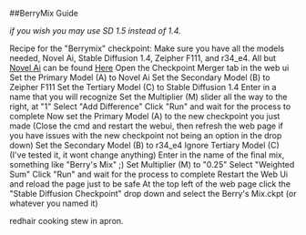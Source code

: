 ##BerryMix Guide

*if you wish you may use SD 1.5 instead of 1.4.*

Recipe for the "Berrymix" checkpoint:
Make sure you have all the models needed, Novel Ai, Stable Diffusion 1.4, Zeipher F111, and r34_e4. All but [Novel Ai](magnet:?xt=urn:btih:5bde442da86265b670a3e5ea3163afad2c6f8ecc) can be found [Here](https://rentry.org/sdmodels)
Open the Checkpoint Merger tab in the web ui
Set the Primary Model (A) to Novel Ai
Set the Secondary Model (B) to Zeipher F111
Set the Tertiary Model (C) to Stable Diffusion 1.4
Enter in a name that you will recognize
Set the Multiplier (M) slider all the way to the right, at "1"
Select "Add Difference"
Click "Run" and wait for the process to complete
Now set the Primary Model (A) to the new checkpoint you just made (Close the cmd and restart the webui, then refresh the web page if you have issues with the new checkpoint not being an option in the drop down)
Set the Secondary Model (B) to r34_e4
Ignore Tertiary Model (C) (I've tested it, it wont change anything)
Enter in the name of the final mix, something like "Berry's Mix" ;)
Set Multiplier (M) to "0.25"
Select "Weighted Sum"
Click "Run" and wait for the process to complete
Restart the Web Ui and reload the page just to be safe
At the top left of the web page click the "Stable Diffusion Checkpoint" drop down and select the Berry's Mix.ckpt (or whatever you named it)

redhair cooking stew in apron.
